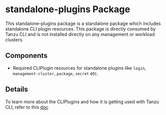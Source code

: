 # standalone-plugins Package

This standalone-plugins package is a standalone package which includes standalone CLI plugin resources. This package is directly consumed by Tanzu CLI and is not installed directly on any management or workload clusters.

## Components

* Required CLIPlugin resources for standalone plugins like `login`, `management-cluster`, `package`, `secret` etc.

## Details

To learn more about the CLIPlugins and how it is getting used with Tanzu CLI, refer to this [doc](../../docs/design/context-aware-plugin-discovery-design.md)
